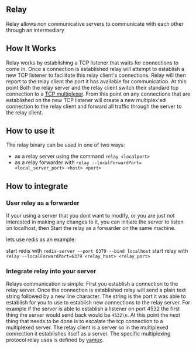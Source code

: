 
## Relay

Relay allows non communicative servers to communicate with each other through an intermediary

## How It Works

Relay works by establishing a TCP listener that waits for connections to come in. Once a connection
is established relay will attempt to establish a new TCP listener to facilitate this relay client's connections.
Relay will then report to the relay client the port it has available for communication. At this point Both the 
relay server and the relay client switch their standard tcp connection to a [TCP multiplexer](https://en.wikipedia.org/wiki/Multiplexing). From this point on any connections that are established on the new TCP listener will create a new multiplex'ed connection to the relay client and forward all traffic through the server to the relay client.

## How to use it

The relay binary can be used in one of two ways:
  - as a relay server using the command `relay <localport>`
  - as a relay forwarder with `relay --localForwardPort=<local_server_port> <host> <port>`

## How to integrate

### User relay as a forwarder

  If your using a server that you dont want to modify, or you are just not interested in making any changes to it, you can initiate the server to listen on localhost, then Start the relay as a forwarder on the same machine.

  lets use redis as an example:

  start redis with `redis-server --port 6379 --bind localhost`
  start relay  with `relay --localForwardPort=6379 <relay_host> <relay_port>`

### Integrate relay into your server
  
  Relays communication is simple. First you establish a connection to the relay server. Once the connection is established relay will send a plain text string followed by a new line character. The string is the port it was able to establish for you to use to establish new connections to the relay server. For example if the server is able to establish a listener on port 4532 the first thing the server would send back would be `4532\n`. At this point the next thing that needs to be done is to escalate the tcp connection to a multiplexed server. The relay client is a server so in the multiplexed connection it establishes itself as a server. The specific multiplexing protocol relay uses is defined by [yamux](https://github.com/hashicorp/yamux).